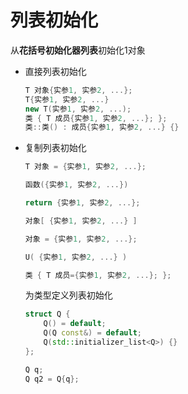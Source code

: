 # 列表初始化

从**花括号初始化器列表**初始化1对象

+ 直接列表初始化
  ```C++
  T 对象{实参1, 实参2, ...};
  T{实参1, 实参2, ...}
  new T(实参1, 实参2, ...);
  类 { T 成员{实参1, 实参2, ...}; };
  类::类() : 成员{实参1, 实参2, ...} {}
  ```

+ 复制列表初始化
  ```C++
  T 对象 = {实参1, 实参2, ...};
  
  函数({实参1, 实参2, ...})

  return {实参1, 实参2, ...};

  对象[ {实参1, 实参2, ...} ]

  对象 = {实参1, 实参2, ...};

  U( {实参1, 实参2, ...} )

  类 { T 成员={实参1, 实参2, ...}; };
  ```

  为类型定义列表初始化
  ```C++
  struct Q {
      Q() = default;
      Q(Q const&) = default;
      Q(std::initializer_list<Q>) {}
  };

  Q q;
  Q q2 = Q{q};
  ```
